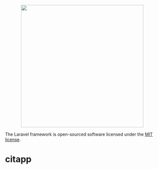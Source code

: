 <p align="center"><a href="https://laravel.com" target="_blank"><img src="https://citet.org/vfm/apps/layout/images/logo.png" width="400"></a></p>

The Laravel framework is open-sourced software licensed under the [MIT license](https://opensource.org/licenses/MIT).
# citapp
